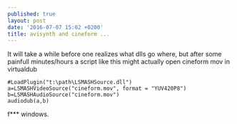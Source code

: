 ```yaml
---
published: true
layout: post
date: '2016-07-07 15:02 +0200'
title: avisynth and cineform ...
---
```

It will take a while before one realizes what dlls go where, but after some painfull minutes/hours a script like this might actually open cineform mov in virtualdub

    #LoadPlugin("t:\path\LSMASHSource.dll")
    a=LSMASHVideoSource("cineform.mov", format = "YUV420P8")
    b=LSMASHAudioSource("cineform.mov")
    audiodub(a,b)
    
f*** windows.
